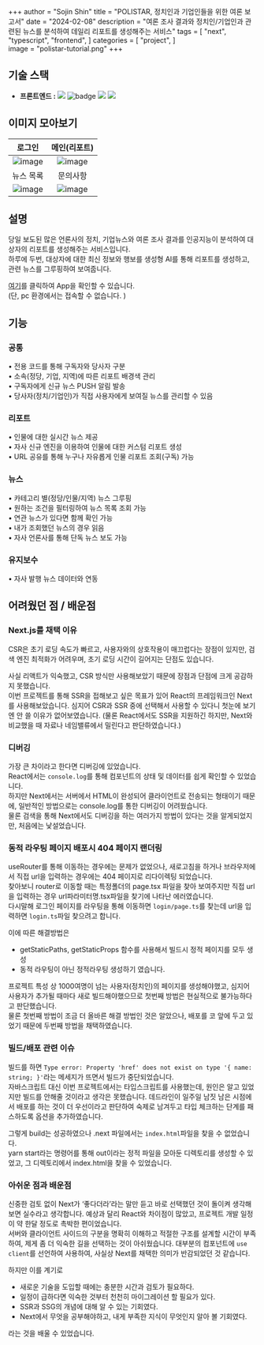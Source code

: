 +++
author = "Sojin Shin"
title = "POLISTAR, 정치인과 기업인들을 위한 여론 보고서"
date = "2024-02-08"
description = "여론 조사 결과와 정치인/기업인과 관련된 뉴스를 분석하여 데일리 리포트를 생성해주는 서비스"
tags = [
"next",
"typescript",
"frontend",
]
categories = [
"project",
]  
image = "polistar-tutorial.png"
+++

## 기술 스택
- **프론트엔드 :**
  <img src="https://img.shields.io/badge/typescript-3178C6?style=for-the-badge&logo=typescript&logoColor=white" style="display:inline;">
  <img src="https://img.shields.io/badge/next-000000?style=for-the-badge&logo=nextdotjs&logoColor=white" alt="badge">
  <img src="https://img.shields.io/badge/mui-007FFF?style=for-the-badge&logo=mui&logoColor=white" style="display:inline;">
  <img src="https://img.shields.io/badge/axios-5A29E4?style=for-the-badge&logo=axios&logoColor=white" style="display:inline;">

## 이미지 모아보기

|             로그인             |         메인(리포트)         |
|:---------------------------:|:-----------------------:|
|  ![image](https://velog.velcdn.com/images/jane20180/post/b1e9b1cf-270c-4ba8-8e79-9153230f0abc/image.gif)  | ![image](https://velog.velcdn.com/images/jane20180/post/f89789d8-75bb-4d06-ae8f-70863493ce2d/image.gif) |
|            뉴스 목록            |          문의사항           |
| ![image](https://velog.velcdn.com/images/jane20180/post/f3250432-605d-4ca9-80f4-27a7904d0e61/image.gif) | ![image](https://velog.velcdn.com/images/jane20180/post/e6134cda-bfed-4161-8eb6-e2dd81146769/image.gif)  |



## 설명
당일 보도된 많은 언론사의 정치, 기업뉴스와 여론 조사 결과를 인공지능이 분석하여 대상자의 리포트를 생성해주는 서비스입니다.  
하루에 두번, 대상자에 대한 최신 정보와 행보를 생성형 AI를 통해 리포트를 생성하고, 관련 뉴스를 그루핑하여 보여줍니다.  

[//]: # ([여기]&#40;http://dev-www.newssalad.com:8282/&#41;를 클릭하여 프로젝트를 확인할 수 있습니다.)
[여기](https://apps.apple.com/kr/app/polistar/id6476597198)를 클릭하여 App을 확인할 수 있습니다.  
(단, pc 환경에서는 접속할 수 없습니다. )


## 기능

### 공통
• 전용 코드를 통해 구독자와 당사자 구분  
• 소속(정당, 기업, 지역)에 따른 리포트 배경색 관리  
• 구독자에게 신규 뉴스 PUSH 알림 발송  
• 당사자(정치/기업인)가 직접 사용자에게 보여질 뉴스를 관리할 수 있음

### 리포트
• 인물에 대한 실시간 뉴스 제공   
• 자사 신규 엔진을 이용하여 인물에 대한 커스텀 리포트 생성  
• URL 공유를 통해 누구나 자유롭게 인물 리포트 조회(구독) 가능  

### 뉴스
• 카테고리 별(정당/인물/지역) 뉴스 그루핑  
• 원하는 조건을 필터링하여 뉴스 목록 조회 가능  
• 연관 뉴스가 있다면 함께 확인 가능  
• 내가 조회했던 뉴스의 경우 읽음     
• 자사 언론사를 통해 단독 뉴스 보도 가능  

### 유지보수
• 자사 발행 뉴스 데이터와 연동

## 어려웠던 점 / 배운점

### Next.js를 채택 이유
CSR은 초기 로딩 속도가 빠르고, 사용자와의 상호작용이 매끄럽다는 장점이 있지만, 검색 엔진 최적화가 어려우며, 초기 로딩 시간이 길어지는 단점도 있습니다. 

사실 리액트가 익숙했고, CSR 방식만 사용해보았기 때문에 장점과 단점에 크게 공감하지 못했습니다.  
이번 프로젝트를 통해 SSR을 접해보고 싶은 목표가 있어 React의 프레임워크인 Next를 사용해보았습니다.
심지어 CSR과 SSR 중에 선택해서 사용할 수 있다니 첫눈에 보기엔 안 쓸 이유가 없어보였습니다. 
(물론 React에서도 SSR을 지원하긴 하지만, Next와 비교했을 때 자료나 네임밸류에서 밀린다고 판단하였습니다.)


### 디버깅
가장 큰 차이라고 한다면 디버깅에 있었습니다.  
React에서는 `console.log`를 통해 컴포넌트의 상태 및 데이터를 쉽게 확인할 수 있었습니다.  
하지만 Next에서는 서버에서 HTML이 완성되어 클라이언트로 전송되는 형태이기 때문에, 일반적인 방법으로는 console.log를 통한 디버깅이 어려웠습니다.  
물론 검색을 통해 Next에서도 디버깅을 하는 여러가지 방법이 있다는 것을 알게되었지만, 처음에는 낯설었습니다. 


### 동적 라우팅 페이지 배포시 404 페이지 랜더링
useRouter를 통해 이동하는 경우에는 문제가 없었으나, 새로고침을 하거나 브라우저에서 직접 url을 입력하는 경우에는 404 페이지로 리다이렉팅 되었습니다.  
찾아보니 router로 이동할 때는 특정폴더의 page.tsx 파일을 찾아 보여주지만 직접 url을 입력하는 경우 url파라미터명.tsx파일을 찾기에 나타난 에러였습니다.  
다시말해 로그인 페이지를 라우팅을 통해 이동하면 `login/page.ts`를 찾는데 url을 입력하면 `login.ts`파일 찾으려고 합니다. 

이에 따른 해결방법은 
- getStaticPaths, getStaticProps 함수를 사용해서 빌드시 정적 페이지를 모두 생성
- 동적 라우팅이 아닌 정적라우팅 생성하기
였습니다. 

프로젝트 특성 상 1000여명이 넘는 사용자(정치인)의 페이지를 생성해야했고, 심지어 사용자가 추가될 때마다 새로 빌드해야했으므로 첫번째 방법은 현실적으로 불가능하다고 판단했습니다.  
물론 첫번째 방법이 조금 더 올바른 해결 방법인 것은 알았으나, 배포를 코 앞에 두고 있었기 때문에 두번째 방법을 채택하였습니다. 


### 빌드/배포 관련 이슈
빌드를 하면 `Type error: Property 'href' does not exist on type '{ name: string; }'`라는 메세지가 뜨면서 빌드가 중단되었습니다.  
자바스크립트 대신 이번 프로젝트에서는 타입스크립트를 사용했는데, 원인은 알고 있었지만 빌드를 안해줄 것이라고 생각은 못했습니다.
데드라인이 일주일 남짓 남은 시점에서 배포를 하는 것이 더 우선이라고 판단하여 숙제로 남겨두고 타입 체크하는 단계를 패스하도록 옵션을 추가하였습니다.

그렇게 build는 성공하였으나 .next 파일에서는 `index.html`파일을 찾을 수 없었습니다.  
yarn start라는 명령어를 통해 out이라는 정적 파일을 모아둔 디렉토리를 생성할 수 있었고, 그 디렉토리에서 index.html을 찾을 수 있었습니다. 


### 아쉬운 점과 배운점
신중한 검토 없이 Next가 ‘좋다더라’라는 말만 듣고 바로 선택했던 것이 돌이켜 생각해보면 실수라고 생각합니다.
예상과 달리 React와 차이점이 많았고, 프로젝트 개발 일정이 약 한달 정도로 촉박한 편이었습니다.  
서버와 클라이언트 사이드의 구분을 명확히 이해하고 적절한 구조를 설계할 시간이 부족하여, 제게 좀 더 익숙한 길을 선택하는 것이 아쉬웠습니다.
대부분의 컴포넌트에 `use client`를 선언하여 사용하여, 사실상 Next를 채택한 의미가 반감되었던 것 같습니다.

하지만 이를 계기로 
- 새로운 기술을 도입할 때에는 충분한 시간과 검토가 필요하다.
- 일정이 급하다면 익숙한 것부터 천천히 마이그레이션 할 필요가 있다.
- SSR과 SSG의 개념에 대해 알 수 있는 기회였다.
- Next에서 무엇을 공부해야하고, 내게 부족한 지식이 무엇인지 알아 볼 기회였다.

라는 것을 배울 수 있었습니다. 
